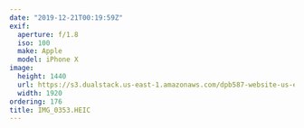 ```yaml
---
date: "2019-12-21T00:19:59Z"
exif:
  aperture: f/1.8
  iso: 100
  make: Apple
  model: iPhone X
image:
  height: 1440
  url: https://s3.dualstack.us-east-1.amazonaws.com/dpb587-website-us-east-1/asset/gallery/2019-south-america/8e73b4d2-4f19-f586-7641-46a6ba534a6a~1920.jpg
  width: 1920
ordering: 176
title: IMG_0353.HEIC
---
```

